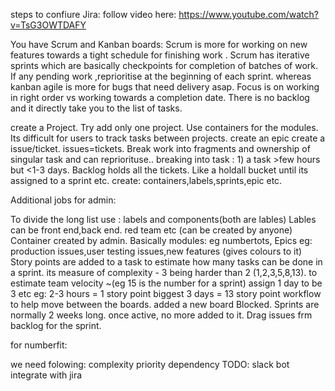 steps to confiure Jira:
follow video here: https://www.youtube.com/watch?v=TsG3OWTDAFY


You have Scrum and Kanban boards:
Scrum is more for working on new features towards a tight schedule for finishing work . Scrum has iterative sprints which are basically checkpoints for completion of batches of work. If any pending work ,reprioritise at the beginning of each sprint. 
whereas kanban agile is more for bugs that need delivery asap. Focus is on working in right order vs working towards a completion date. There is no backlog and it directly take you to the list of tasks.

create a Project. Try add only one project. Use containers for the modules. Its difficult for users to track tasks between projects.
create an epic
create a issue/ticket. issues=tickets. Break work into fragments and ownership of singular task and can repriorituse.. breaking into task : 1) a task >few hours but <1-3 days.
Backlog holds all the tickets. Like a holdall bucket until its assigned to a sprint etc.
create: containers,labels,sprints,epic etc.

Additional jobs for admin:


To divide the long list use : labels and components(both are lables)
Lables can be front end,back end. red team etc (can be created by anyone)
Container created by admin. Basically modules: eg numbertots,
Epics eg: production issues,user testing issues,new features (gives colours to it)
Story points are added to a task to estimate how many tasks can be done in a sprint. its  measure of complexity - 3 being harder than 2 (1,2,3,5,8,13). to estimate team velocity ~(eg 15 is the number for a sprint) assign 1 day to be 3 etc
eg: 2-3 hours = 1 story point
biggest 3 days = 13 story point
workflow to help move between the boards. added a new board Blocked.
Sprints are normally 2 weeks long. once active, no more added to it. Drag issues frm backlog for the sprint.





for numberfit:

we need folowing:
complexity
priority
dependency
TODO: slack bot integrate with jira
